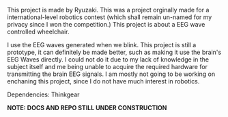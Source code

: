 This project is made by Ryuzaki.
This was a project orginally made for a international-level robotics contest (which shall remain un-named for my privacy since I won the competition.) 
This project is about a EEG wave controlled wheelchair.

I use the EEG waves generated when we blink. This project is still a prototype, it can definitely be made better, such as making it use the brain's EEG Waves directly. I could not do it due to my lack of knowledge in the subject itself and me being unable to acquire the required hardware for transmitting the brain EEG signals.
I am mostly not going to be working on enchaning this project, since I do not have much interest in robotics.

Dependencies: Thinkgear





**NOTE: DOCS AND REPO STILL UNDER CONSTRUCTION**
